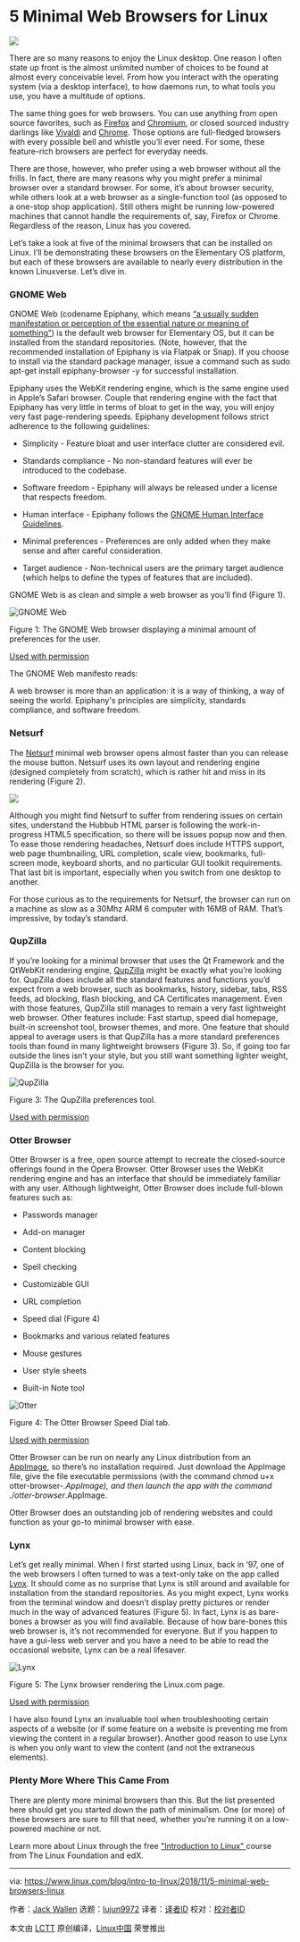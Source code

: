 [#]: collector: (lujun9972)
[#]: translator: (MonkeyDEcho )
[#]: reviewer: ( )
[#]: publisher: ( )
[#]: subject: (5 Minimal Web Browsers for Linux)
[#]: via: (https://www.linux.com/blog/intro-to-linux/2018/11/5-minimal-web-browsers-linux)
[#]: author: (Jack Wallen https://www.linux.com/users/jlwallen)
[#]: url: ( )

5 Minimal Web Browsers for Linux
======

![](https://www.linux.com/sites/lcom/files/styles/rendered_file/public/minimal.jpg?itok=ifA0Y3pV)

There are so many reasons to enjoy the Linux desktop. One reason I often state up front is the almost unlimited number of choices to be found at almost every conceivable level. From how you interact with the operating system (via a desktop interface), to how daemons run, to what tools you use, you have a multitude of options.

The same thing goes for web browsers. You can use anything from open source favorites, such as [Firefox][1] and [Chromium][2], or closed sourced industry darlings like [Vivaldi][3] and [Chrome][4]. Those options are full-fledged browsers with every possible bell and whistle you’ll ever need. For some, these feature-rich browsers are perfect for everyday needs.

There are those, however, who prefer using a web browser without all the frills. In fact, there are many reasons why you might prefer a minimal browser over a standard browser. For some, it’s about browser security, while others look at a web browser as a single-function tool (as opposed to a one-stop shop application). Still others might be running low-powered machines that cannot handle the requirements of, say, Firefox or Chrome. Regardless of the reason, Linux has you covered.

Let’s take a look at five of the minimal browsers that can be installed on Linux. I’ll be demonstrating these browsers on the Elementary OS platform, but each of these browsers are available to nearly every distribution in the known Linuxverse. Let’s dive in.

### GNOME Web

GNOME Web (codename Epiphany, which means [“a usually sudden manifestation or perception of the essential nature or meaning of something”][5]) is the default web browser for Elementary OS, but it can be installed from the standard repositories. (Note, however, that the recommended installation of Epiphany is via Flatpak or Snap). If you choose to install via the standard package manager, issue a command such as sudo apt-get install epiphany-browser -y for successful installation.

Epiphany uses the WebKit rendering engine, which is the same engine used in Apple’s Safari browser. Couple that rendering engine with the fact that Epiphany has very little in terms of bloat to get in the way, you will enjoy very fast page-rendering speeds. Epiphany development follows strict adherence to the following guidelines:

  * Simplicity - Feature bloat and user interface clutter are considered evil.

  * Standards compliance - No non-standard features will ever be introduced to the codebase.

  * Software freedom - Epiphany will always be released under a license that respects freedom.

  * Human interface - Epiphany follows the [GNOME Human Interface Guidelines][6].

  * Minimal preferences - Preferences are only added when they make sense and after careful consideration.

  * Target audience - Non-technical users are the primary target audience (which helps to define the types of features that are included).




GNOME Web is as clean and simple a web browser as you’ll find (Figure 1).

![GNOME Web][8]

Figure 1: The GNOME Web browser displaying a minimal amount of preferences for the user.

[Used with permission][9]

The GNOME Web manifesto reads:

A web browser is more than an application: it is a way of thinking, a way of seeing the world. Epiphany's principles are simplicity, standards compliance, and software freedom.

### Netsurf

The [Netsurf][10] minimal web browser opens almost faster than you can release the mouse button. Netsurf uses its own layout and rendering engine (designed completely from scratch), which is rather hit and miss in its rendering (Figure 2).

![](https://www.linux.com/sites/lcom/files/styles/rendered_file/public/minimalbrowsers_2.jpg?itok=KhGhIKlj)

Although you might find Netsurf to suffer from rendering issues on certain sites, understand the Hubbub HTML parser is following the work-in-progress HTML5 specification, so there will be issues popup now and then. To ease those rendering headaches, Netsurf does include HTTPS support, web page thumbnailing, URL completion, scale view, bookmarks, full-screen mode, keyboard shorts, and no particular GUI toolkit requirements. That last bit is important, especially when you switch from one desktop to another.

For those curious as to the requirements for Netsurf, the browser can run on a machine as slow as a 30Mhz ARM 6 computer with 16MB of RAM. That’s impressive, by today’s standard.

### QupZilla

If you’re looking for a minimal browser that uses the Qt Framework and the QtWebKit rendering engine, [QupZilla][11] might be exactly what you’re looking for. QupZilla does include all the standard features and functions you’d expect from a web browser, such as bookmarks, history, sidebar, tabs, RSS feeds, ad blocking, flash blocking, and CA Certificates management. Even with those features, QupZilla still manages to remain a very fast lightweight web browser. Other features include: Fast startup, speed dial homepage, built-in screenshot tool, browser themes, and more.
One feature that should appeal to average users is that QupZilla has a more standard preferences tools than found in many lightweight browsers (Figure 3). So, if going too far outside the lines isn’t your style, but you still want something lighter weight, QupZilla is the browser for you.

![QupZilla][13]

Figure 3: The QupZilla preferences tool.

[Used with permission][9]

### Otter Browser

Otter Browser is a free, open source attempt to recreate the closed-source offerings found in the Opera Browser. Otter Browser uses the WebKit rendering engine and has an interface that should be immediately familiar with any user. Although lightweight, Otter Browser does include full-blown features such as:

  * Passwords manager

  * Add-on manager

  * Content blocking

  * Spell checking

  * Customizable GUI

  * URL completion

  * Speed dial (Figure 4)

  * Bookmarks and various related features

  * Mouse gestures

  * User style sheets

  * Built-in Note tool


![Otter][15]

Figure 4: The Otter Browser Speed Dial tab.

[Used with permission][9]

Otter Browser can be run on nearly any Linux distribution from an [AppImage][16], so there’s no installation required. Just download the AppImage file, give the file executable permissions (with the command chmod u+x otter-browser-*.AppImage), and then launch the app with the command ./otter-browser*.AppImage.

Otter Browser does an outstanding job of rendering websites and could function as your go-to minimal browser with ease.

### Lynx

Let’s get really minimal. When I first started using Linux, back in ‘97, one of the web browsers I often turned to was a text-only take on the app called [Lynx][17]. It should come as no surprise that Lynx is still around and available for installation from the standard repositories. As you might expect, Lynx works from the terminal window and doesn’t display pretty pictures or render much in the way of advanced features (Figure 5). In fact, Lynx is as bare-bones a browser as you will find available. Because of how bare-bones this web browser is, it’s not recommended for everyone. But if you happen to have a gui-less web server and you have a need to be able to read the occasional website, Lynx can be a real lifesaver.

![Lynx][19]

Figure 5: The Lynx browser rendering the Linux.com page.

[Used with permission][9]

I have also found Lynx an invaluable tool when troubleshooting certain aspects of a website (or if some feature on a website is preventing me from viewing the content in a regular browser). Another good reason to use Lynx is when you only want to view the content (and not the extraneous elements).

### Plenty More Where This Came From

There are plenty more minimal browsers than this. But the list presented here should get you started down the path of minimalism. One (or more) of these browsers are sure to fill that need, whether you’re running it on a low-powered machine or not.

Learn more about Linux through the free ["Introduction to Linux" ][20]course from The Linux Foundation and edX.

--------------------------------------------------------------------------------

via: https://www.linux.com/blog/intro-to-linux/2018/11/5-minimal-web-browsers-linux

作者：[Jack Wallen][a]
选题：[lujun9972][b]
译者：[译者ID](https://github.com/译者ID)
校对：[校对者ID](https://github.com/校对者ID)

本文由 [LCTT](https://github.com/LCTT/TranslateProject) 原创编译，[Linux中国](https://linux.cn/) 荣誉推出

[a]: https://www.linux.com/users/jlwallen
[b]: https://github.com/lujun9972
[1]: https://www.mozilla.org/en-US/firefox/new/
[2]: https://www.chromium.org/
[3]: https://vivaldi.com/
[4]: https://www.google.com/chrome/
[5]: https://www.merriam-webster.com/dictionary/epiphany
[6]: https://developer.gnome.org/hig/stable/
[7]: /files/images/minimalbrowsers1jpg
[8]: https://www.linux.com/sites/lcom/files/styles/rendered_file/public/minimalbrowsers_1.jpg?itok=Q7wZLF8B (GNOME Web)
[9]: /licenses/category/used-permission
[10]: https://www.netsurf-browser.org/
[11]: https://qupzilla.com/
[12]: /files/images/minimalbrowsers3jpg
[13]: https://www.linux.com/sites/lcom/files/styles/rendered_file/public/minimalbrowsers_3.jpg?itok=O8iMALWO (QupZilla)
[14]: /files/images/minimalbrowsers4jpg
[15]: https://www.linux.com/sites/lcom/files/styles/rendered_file/public/minimalbrowsers_4.jpg?itok=5bCa0z-e (Otter)
[16]: https://sourceforge.net/projects/otter-browser/files/
[17]: https://lynx.browser.org/
[18]: /files/images/minimalbrowsers5jpg
[19]: https://www.linux.com/sites/lcom/files/styles/rendered_file/public/minimalbrowsers_5.jpg?itok=p_Lmiuxh (Lynx)
[20]: https://training.linuxfoundation.org/linux-courses/system-administration-training/introduction-to-linux
